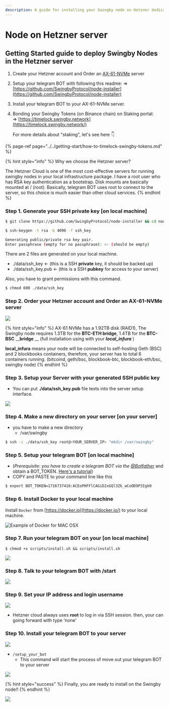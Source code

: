 ```yaml
---
description: A guide for installing your Swingby node on Hetzner dedicated servers.
---
```


# Node on Hetzner server

## Getting Started guide to deploy Swingby Nodes in the Hetzner server

1. Create your Hetzner account and Order an [AX-61-NVMe](https://www.hetzner.com/dedicated-rootserver/ax61-nvme/configurator) server 
2. Setup your telegram BOT with following this readme: =&gt; [https://github.com/SwingbyProtocol/node-installer](https://github.com/SwingbyProtocol/node-installer)
3. Install your telegram BOT to your AX-61-NVMe server.
4. Bonding your Swingby Tokens \(on Binance chain\) on Staking portal:  
   =&gt; [https://timelock.swingby.network](https://timelock.swingby.network/)

   For more details about "staking", let's see here 👇

{% page-ref page="../../getting-start/how-to-timelock-swingby-tokens.md" %}

{% hint style="info" %}
Why we choose the Hetzner server?  
  
The Hetzner Cloud is one of the most cost-effective servers for running swingby nodes in your local infrastructure package. I have a root user who has RSA key authentication as a bootstrap. Disk mounts are basically mounted at / \(root\). Basically, telegram BOT uses root to connect to the server, so this choice is much easier than other cloud services.
{% endhint %}

### Step 1. Generate your SSH private key \[on local machine\]

```bash
$ git clone https://github.com/SwingbyProtocol/node-installer && cd node-installer
```

```bash
$ ssh-keygen -t rsa -b 4096 -f ssh_key   
```

```bash
Generating public/private rsa key pair.
Enter passphrase (empty for no passphrase): <- (should be empty)

```

There are 2 files are generated on your local machine. 

* ./data/ssh\_key  &lt;- \(this is a SSH **private** key, it should be backed up\)
* ./data/ssh\_key.pub   &lt;- \(this is a SSH **pubkey** for access to your server\)

Also, you have to grant permissions with this command.

```bash
$ chmod 600 ./data/ssh_key   
```

### Step 2. Order your Hetzner account and Order an AX-61-NVMe server 

![](../../.gitbook/assets/image%20%2825%29.png)

{% hint style="info" %}
 AX-61 NVMe has a 1.92TB disk \(RAID1\), The Swingby node requires 1.3TB for the **BTC-ETH bridge**, 1.4TB for the **BTC-BSC** __**bridge** __ \(full installation using with your _**local\_infura**_ \)  
  
**local\_infura** means your node will be connected to self-hosting Geth \(BSC\) and 2 blockbooks containers, therefore, your server has to total 6 containers running. \(bitcoind, geth/bsc, blockbook-btc, blockbook-eth/bsc, swingby node\)
{% endhint %}

### Step 3. Setup your Server with your generated SSH public key

* You can put **./data/ssh\_key.pub** file texts into the server setup interface.

![](../../.gitbook/assets/image%20%2834%29.png)

### Step 4. Make a new directory on your server \[on your server\]

* you have to make a new directory 
  * /var/swingby

```bash
$ ssh -i ./data/ssh_key root@<YOUR_SERVER_IP> "mkdir /var/swingby" 
```

### Step 5. Setup your telegram BOT  \[on local machine\]

* \(_Prerequisite: you have to create a telegram BOT via the_ [_@Botfather_](https://t.me/botfather) and obtain a BOT\_TOKEN. [Here's a tutorial](https://www.siteguarding.com/en/how-to-get-telegram-bot-api-token)\) 
* COPY and PASTE to your command line like this

```bash
$ export BOT_TOKEN=1716737416:ACEoPHFFlCAGiD2xGQl3Zk_wCoOD9P3Igk0
```

### Step 6. Install Docker to your local machine

Install `Docker` from [https://docker.io](https://docker.io/) to your local machine. 

![Example of Docker for MAC OSX ](../../.gitbook/assets/image%20%2831%29.png)

### Step 7. Run your telegram BOT on your \[on local machine\]

```text
$ chmod +x scripts/install.sh && scripts/install.sh
```

![](../../.gitbook/assets/image%20%2830%29.png)

### Step 8. Talk to your telegram BOT with /start

![](../../.gitbook/assets/image%20%2833%29.png)

### Step 9. Set your IP address and login username 

![](../../.gitbook/assets/image%20%2829%29.png)

* Hetzner cloud always uses **root** to log in via SSH session. then, your can going forward with type 'none' 

### Step 10. Install your telegram BOT to your server

![](../../.gitbook/assets/image%20%2828%29.png)

* `/setup_your_bot`  
  * This command will start the process of move out your telegram BOT to your server

![](../../.gitbook/assets/image%20%2832%29.png)

{% hint style="success" %}
Finally, you are ready to install on the Swingby node!!
{% endhint %}

![](../../.gitbook/assets/image%20%2835%29.png)

